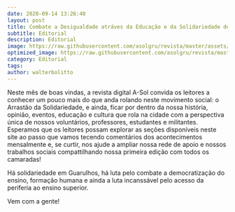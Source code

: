 ```yaml
---
date: 2020-09-14 13:26:40
layout: post
title: Combate a Desigualdade atráves da Educação e da Solidariedade de Classe
subtitle: Editorial
description: Editorial
image: https://raw.githubusercontent.com/asolgru/revista/master/assets/img/edicoes/fre.jpeg
optimized_image: https://raw.githubusercontent.com/asolgru/revista/master/assets/img/edicoes/fre.jpeg
category: Editorial
tags:
author: walterbolitto
---
```


Neste mês de boas vindas, a revista digital A-Sol convida os leitores a conhecer um pouco mais do que anda rolando neste movimento social: o Arrastão da Solidariedade, e ainda, ficar por dentro da nossa história, opinião, eventos, educação e cultura que rola na cidade com a perspectiva única de nossos voluntários, professores, estudantes e militantes.
Esperamos que os leitores possam explorar as seções disponíveis neste site ao passo que vamos tecendo comentários dos acontecimentos mensalmente e, se curtir, nos ajude a ampliar nossa rede de apoio e nossos trabalhos sociais compattilhando nossa primeira edição com todos os camaradas!

Há solidariedade em Guarulhos, há luta pelo combate a democratização do ensino, formação humana e ainda a luta incanssável pelo acesso da periferia ao ensino superior.

Vem com a gente!
